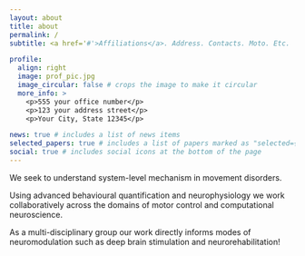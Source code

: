 ```yaml
---
layout: about
title: about
permalink: /
subtitle: <a href='#'>Affiliations</a>. Address. Contacts. Moto. Etc.

profile:
  align: right
  image: prof_pic.jpg
  image_circular: false # crops the image to make it circular
  more_info: >
    <p>555 your office number</p>
    <p>123 your address street</p>
    <p>Your City, State 12345</p>

news: true # includes a list of news items
selected_papers: true # includes a list of papers marked as "selected={true}"
social: true # includes social icons at the bottom of the page
---
```


We seek to understand system-level mechanism in movement disorders.  

Using advanced behavioural quantification and neurophysiology we work collaboratively across the domains of motor control and computational neuroscience. 

As a multi-disciplinary group our work directly informs modes of neuromodulation such as deep brain stimulation and neurorehabilitation!

